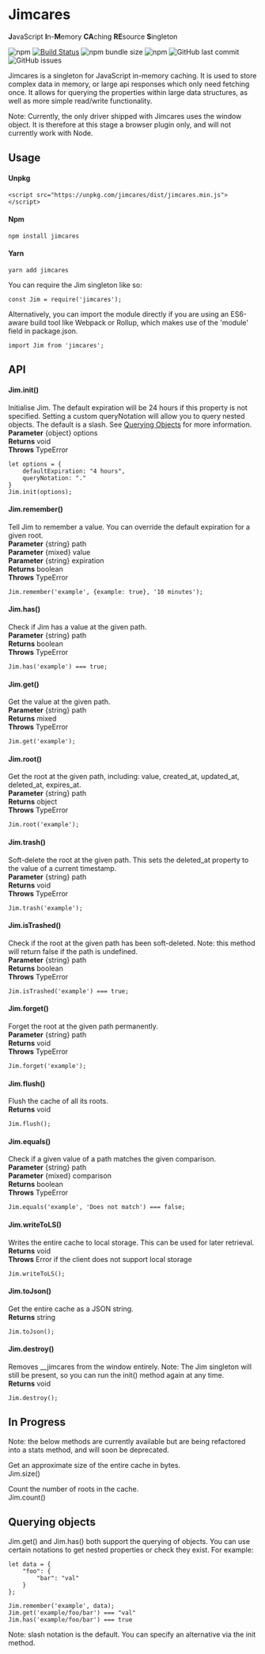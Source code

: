 # Jimcares

**J**avaScript **I**n-**M**emory **CA**ching **RE**source **S**ingleton

![npm](https://img.shields.io/npm/v/jimcares.svg)
[![Build Status](https://travis-ci.org/alexanderpharwood/jimcares.svg?branch=master)](https://travis-ci.org/alexanderpharwood/jimcares)
![npm bundle size](https://img.shields.io/bundlephobia/min/jimcares.svg)
![npm](https://img.shields.io/npm/dm/jimcares.svg)
![GitHub last commit](https://img.shields.io/github/last-commit/alexanderpharwood/jimcares.svg)
![GitHub issues](https://img.shields.io/github/issues/alexanderpharwood/jimcares.svg)  

Jimcares is a singleton for JavaScript in-memory caching. It is used to store complex data in memory, or large api responses which only need fetching once. It allows for querying the properties within large data structures, as well as more simple read/write functionality.

Note: Currently, the only driver shipped with Jimcares uses the window object. It is therefore at this stage a browser plugin only, and will not currently work with Node. 
## Usage

#### Unpkg
```
<script src="https://unpkg.com/jimcares/dist/jimcares.min.js"></script>
```

#### Npm
```
npm install jimcares
```

#### Yarn
```
yarn add jimcares
```
You can require the Jim singleton like so:
```
const Jim = require('jimcares');
```
Alternatively, you can import the module directly if you are using an ES6-aware build tool like Webpack or Rollup, which makes use of the 'module' field in package.json.
```
import Jim from 'jimcares';
```

## API

#### Jim.init()
Initialise Jim. The default expiration will be 24 hours if this property is not specified. Setting a custom queryNotation will allow you to query nested objects. The default is a slash. See [Querying Objects](#querying_objects) for more information.  
**Parameter** {object} options  
**Returns** void  
**Throws** TypeError  
```
let options = {
	defaultExpiration: "4 hours",
	queryNotation: "."
}
Jim.init(options);
```

#### Jim.remember()
Tell Jim to remember a value. You can override the default expiration for a given root.  
**Parameter** {string} path  
**Parameter** {mixed} value  
**Parameter** {string} expiration  
**Returns** boolean  
**Throws** TypeError  
```
Jim.remember('example', {example: true}, '10 minutes');
```

#### Jim.has()  
Check if Jim has a value at the given path.  
**Parameter** {string} path  
**Returns** boolean  
**Throws** TypeError  
```
Jim.has('example') === true;
```

#### Jim.get()  
Get the value at the given path.  
**Parameter** {string} path  
**Returns** mixed  
**Throws** TypeError  
```
Jim.get('example');
```

#### Jim.root()  
Get the root at the given path, including: value, created_at, updated_at, deleted_at, expires_at.  
**Parameter** {string} path  
**Returns** object  
**Throws** TypeError  
```
Jim.root('example');
```

#### Jim.trash()  
Soft-delete the root at the given path. This sets the deleted_at property to the value of a current timestamp.  
**Parameter** {string} path  
**Returns** void  
**Throws** TypeError  
```
Jim.trash('example');
```

#### Jim.isTrashed()  
Check if the root at the given path has been soft-deleted. Note: this method will return false if the path is undefined.  
**Parameter** {string} path  
**Returns** boolean  
**Throws** TypeError  
```
Jim.isTrashed('example') === true;
```

#### Jim.forget()  
Forget the root at the given path permanently.  
**Parameter** {string} path  
**Returns** void  
**Throws** TypeError  
```
Jim.forget('example');
```

#### Jim.flush()  
Flush the cache of all its roots.  
**Returns** void  
```
Jim.flush();
```

#### Jim.equals()  
Check if a given value of a path matches the given comparison.  
**Parameter** {string} path  
**Parameter** {mixed} comparison  
**Returns** boolean  
**Throws** TypeError  
```
Jim.equals('example', 'Does not match') === false;
```

#### Jim.writeToLS()  
Writes the entire cache to local storage. This can be used for later retrieval.  
**Returns** void  
**Throws** Error if the client does not support local storage  
```
Jim.writeToLS();
```

#### Jim.toJson()  
Get the entire cache as a JSON string.  
**Returns** string  
```
Jim.toJson();
```

#### Jim.destroy()  
Removes __jimcares from the window entirely. Note: The Jim singleton will still be present, so you can run the init() method again at any time.  
**Returns** void  
```
Jim.destroy();
```

## In Progress 
Note: the below methods are currently available but are being refactored into a stats method, and will soon be deprecated.  

Get an approximate size of the entire cache in bytes.  
Jim.size()

Count the number of roots in the cache.  
Jim.count()

<a name="querying_objects"></a>
## Querying objects
Jim.get() and Jim.has() both support the querying of objects. You can use certain notations to get nested properties or check they exist. For example:

```
let data = {
	"foo": {
		"bar": "val" 
	}
};

Jim.remember('example', data);
Jim.get('example/foo/bar') === "val"
Jim.has('example/foo/bar') === true
```

Note: slash notation is the default. You can specify an alternative via the init method.
